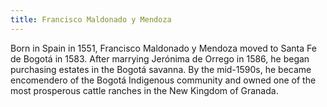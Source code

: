 ```yaml
---
title: Francisco Maldonado y Mendoza
---
```


Born in Spain in 1551, Francisco Maldonado y Mendoza moved to Santa Fe de Bogotá in 1583. After marrying Jerónima de Orrego in 1586, he began purchasing estates in the Bogotá savanna. By the mid-1590s, he became encomendero of the Bogotá Indigenous community and owned one of the most prosperous cattle ranches in the New Kingdom of Granada.
